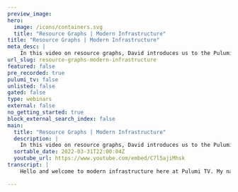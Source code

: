 ```yaml
---
preview_image:
hero:
  image: /icons/containers.svg
  title: "Resource Graphs | Modern Infrastructure"
title: "Resource Graphs | Modern Infrastructure"
meta_desc: |
    In this video on resource graphs, David introduces us to the Pulumi resource graph. We learn how to manipulate it with explicit and implicit depend...
url_slug: resource-graphs-modern-infrastructure
featured: false
pre_recorded: true
pulumi_tv: false
unlisted: false
gated: false
type: webinars
external: false
no_getting_started: true
block_external_search_index: false
main:
  title: "Resource Graphs | Modern Infrastructure"
  description: |
    In this video on resource graphs, David introduces us to the Pulumi resource graph. We learn how to manipulate it with explicit and implicit dependencies, as well as visualize it with your web browser.  Want to propose something for us to talk about? Drop a request in the comments or head to this GitHub repo to add a topic request or vote for your favorite with emojis: https://pulumip.us/pulumitv-github  Watch the whole Modern Infrastructure series at https://pulumip.us/modern-infra  Learn more about Pulumi at https://pulumip.us/home
  sortable_date: 2022-03-31T22:00:04Z
  youtube_url: https://www.youtube.com/embed/C7l5ajiMhsk
transcript: |
    Hello and welcome to modern infrastructure here at Pulumi TV. My name is David Flanagan though you may know me from across the internet as rock code today. I want to follow up from my awesome colleague, Laura who just published an amazing quick bit on graphs. Graphs are such an important part of working with Pulumi that I thought we should take a look in a bit more detail I could. Before we get into the code, I want to show you how to debug or understand your plumy resource graph. Pulumi shipped with a stack graph command. This command writes a graph or at least graph notation to a fail. This notation is called graph or dot This can be viewed as an image with a variety of tools from websites, desktop viewers or even just in VS code. It's a pretty well supported format for graph images. So let's take a look at a simple graph of some resources when we have no dependencies within our stack. So let's start by creating a couple of resources. The first thing I'm gonna do is import the lime random from Pulumi random. I will just allow us to create a few resources such as a random string, which can equal to random random string. We'll just call this first. We'll open up the options and we'll see that we need what we need that. Oh Yeah, cool. And we can set the length. So now we have our first resource. Now, let's create our second resource and we'll make this one a random integer. We can do a new random random integer. We call it second which takes some options. So we'll say man two max 64 and it takes a seat which can be just a little. And we have a prelim program with two resources and no dependencies. Now, we can go to our terminal and run a li me up and it says we're going to create a stack and two resources I mentioned at the start that there is a plume stat graph command which will allow us to output dot notation to generate the graph to be able to inspect it or visualize it. So we can just output that I can run cat to PB copy which copies it to my buffer. And there are a whole bunch of ways to visualize this. But I'm just going to use sketches. And what sketch says allows us to do is to see that we have a graph here. And the two resources that we're creating are actually depending on the stack existing. So we have our ply stack random integer and our random string. And there's nothing particularly special about dot notation, either we can open this file inside the VS code. And we'll see that we have straight digraph. This is a directed graph resource is a random integer. We can specify that it requires a resource one, resource. One is just our stack. We then have resource two, which is our random string, which also has a dependency on our stack. And then the last thing we have here is just a provider which doesn't really have any dependencies. So it's really easy to work with the dot notation syntax. In fact, you can use this for many, many things beyond Pulumi. Cool. So let's start to manipulate this graph. The first way to do this, we Pulumi is via explicit dependencies. And by that, I mean, using the depends on resource option, we can take complete control over the graph and the order in which resources are provisioned by ensuring that we explicitly set the dependencies via depends on on our resources. So let's check that out. So let's add our first explicit dependency. Now let's just quickly recap on how resource creation works we call new on some thing, right, random string and random integer. The first thing we pass to this function is the name of the resource followed by a dictionary or object, which is the resource arguments, the information that we need to be able to successfully construct the resource. But all resources have a third option, which is the resource options can actually configure the way that this resource interacts with the broader PLU program. We can add aliases. If we need more than one name for a resource, custom timeouts, we can do life sale hooks with delete before replace. We can tell it to ignore changes, we can set a parent. But what's important for today is depends on and this depends on can take an array of resources that are a dependency that must be created before such resource. And just to make our graph look a little bit more interesting, we'll create one more resource. Let's have a random password equals new random random password. We'll call this third and the length can be 32 and we set a dependency on here of a random integer. Now we can come and run a lo me up once more. We have one resource to create and then they'll generate our stack graph again. We can jump back to this web interface, copy all this drop in our new graph. And we can see it's starting to take a bit more shape because we have a provider over here all on its own. There are no dependencies there. We have a graph right at the bottom or stack, right at the bottom. We can see the dependencies follow through we have a random string, a random integer and a random password. And we can see that a random password depends on a random integer and that a random integer depends on a random string. So you can use explicit, depends on key as a resource option on all resources to enforce the order of creation explicit dependencies work just fine. But it can become a little bit for both, especially if we have other ways to infer the dependency graph. Fortunately, there is due to Pulumi input output system. Pulumi can actually work out when an output from one resource is being consumed or used by another. When we ask Pulumi to get the result of an output and pass it to another resource. Pulumi automatically builds up the dependency graph forest. So let's take a look at that. OK. Let's remove all our explicit dependencies. We can remove it from here. We're gonna remove it from here and now we're back to a stack that has more dependencies. No. And plus the dependencies of what pau and fairs to be fantasies. So when we use an output from one resource on another, well, we will detect this. So why don't we use a random string as a seat for a random integer? You can see random strength dot result. And then instead of setting a hard coded length on a random password, we'll use a random integer and see a result. So now we can no longer create the random password without the random integer existing and we can no longer create a random integer without the random string existing. And while they're not set and expressed dependent, but it depends on Ha Lumi is gonna work this out for you to the point where if we come back and run the loo me up, it will replace the two resources. It's doing this because the seed changed to a random string and the length is also random. So that also changed. But we can also regenerate our stack graph. You can copy that to your buffer and jump back to sketch first. We can drop this then and nothing has really changed. We still have our provider all on its own. We still have our stack all the way at the bottom. A random string still gets passed into random integer. Random integer becomes dependent on random string and a random integer is passed in to random password meaning a random password is dependent on random integer. This graph is actually no different than what it was last time of those slightly different visualization. And this works at the micro and the macro level. It doesn't matter if your stack has one resource or four resources or 200 resources or 1000 resources. The resource graph is always generated and enforced, meaning that your resources are always created in the right order, minimize and risk conditions and risk the better. Well, that's it. I hope you found this video useful. Let us know by clicking the like button, leave in a comment or hey, maybe even subscribe to our channel because we want to help you be successful with polluting and we hope that you found this video useful too. See you all next time.

---
```

